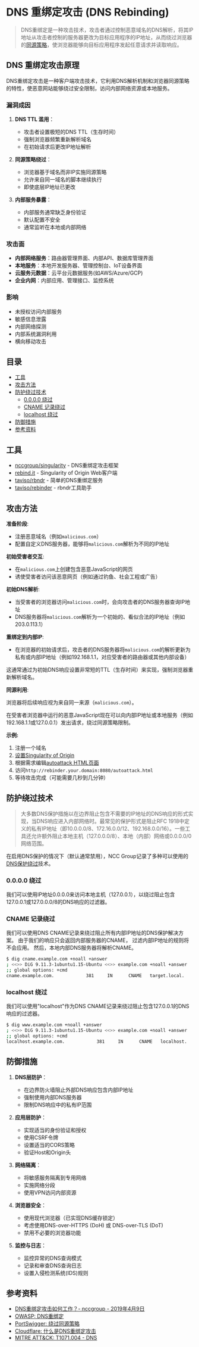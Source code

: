 # DNS 重绑定攻击 (DNS Rebinding)

> DNS重绑定是一种攻击技术，攻击者通过控制恶意域名的DNS解析，将其IP地址从攻击者控制的服务器更改为目标应用程序的IP地址，从而绕过浏览器的[同源策略](https://developer.mozilla.org/en-US/docs/Web/Security/Same-origin_policy)，使浏览器能够向目标应用程序发起任意请求并读取响应。

## DNS 重绑定攻击原理

DNS重绑定攻击是一种客户端攻击技术，它利用DNS解析机制和浏览器同源策略的特性，使恶意网站能够绕过安全限制，访问内部网络资源或本地服务。

### 漏洞成因

1. **DNS TTL 滥用**：
   - 攻击者设置极短的DNS TTL（生存时间）
   - 强制浏览器频繁重新解析域名
   - 在初始请求后更改IP地址解析

2. **同源策略绕过**：
   - 浏览器基于域名而非IP实施同源策略
   - 允许来自同一域名的脚本继续执行
   - 即使底层IP地址已更改

3. **内部服务暴露**：
   - 内部服务通常缺乏身份验证
   - 默认配置不安全
   - 通常监听在本地或内部网络

### 攻击面

- **内部网络服务**：路由器管理界面、内部API、数据库管理界面
- **本地服务**：本地开发服务器、管理控制台、IoT设备界面
- **云服务元数据**：云平台元数据服务(如AWS/Azure/GCP)
- **企业内网**：内部应用、管理接口、监控系统

### 影响

- 未授权访问内部服务
- 敏感信息泄露
- 内部网络探测
- 内部系统漏洞利用
- 横向移动攻击

## 目录

- [工具](#工具)
- [攻击方法](#攻击方法)
- [防护绕过技术](#防护绕过技术)
    - [0.0.0.0 绕过](#0000-绕过)
    - [CNAME 记录绕过](#cname-记录绕过)
    - [localhost 绕过](#localhost-绕过)
- [防御措施](#防御措施)
- [参考资料](#参考资料)

## 工具

* [nccgroup/singularity](https://github.com/nccgroup/singularity) - DNS重绑定攻击框架
* [rebind.it](http://rebind.it/) - Singularity of Origin Web客户端
* [taviso/rbndr](https://github.com/taviso/rbndr) - 简单的DNS重绑定服务
* [taviso/rebinder](https://lock.cmpxchg8b.com/rebinder.html) - rbndr工具助手

## 攻击方法

**准备阶段**:

* 注册恶意域名（例如`malicious.com`）
* 配置自定义DNS服务器，能够将`malicious.com`解析为不同的IP地址

**初始受害者交互**:

* 在`malicious.com`上创建包含恶意JavaScript的网页
* 诱使受害者访问该恶意网页（例如通过钓鱼、社会工程或广告）

**初始DNS解析**:

* 当受害者的浏览器访问`malicious.com`时，会向攻击者的DNS服务器查询IP地址
* DNS服务器将`malicious.com`解析为一个初始的、看似合法的IP地址（例如203.0.113.1）

**重绑定到内部IP**:

* 在浏览器的初始请求后，攻击者的DNS服务器将`malicious.com`的解析更新为私有或内部IP地址（例如192.168.1.1，对应受害者的路由器或其他内部设备）

这通常通过为初始DNS响应设置非常短的TTL（生存时间）来实现，强制浏览器重新解析域名。

**同源利用**:

浏览器将后续响应视为来自同一来源（`malicious.com`）。

在受害者浏览器中运行的恶意JavaScript现在可以向内部IP地址或本地服务（例如192.168.1.1或127.0.0.1）发出请求，绕过同源策略限制。

**示例:**

1. 注册一个域名
2. [设置Singularity of Origin](https://github.com/nccgroup/singularity/wiki/Setup-and-Installation)
3. 根据需求编辑[autoattack HTML页面](https://github.com/nccgroup/singularity/blob/master/html/autoattack.html)
4. 访问`http://rebinder.your.domain:8080/autoattack.html`
5. 等待攻击完成（可能需要几秒到几分钟）

## 防护绕过技术

> 大多数DNS保护措施以在边界阻止包含不需要的IP地址的DNS响应的形式实现，当DNS响应进入内部网络时。最常见的保护形式是阻止RFC 1918中定义的私有IP地址（即10.0.0.0/8、172.16.0.0/12、192.168.0.0/16）。一些工具还允许额外阻止本地主机（127.0.0.0/8）、本地（内部）网络或0.0.0.0/0网络范围。

在启用DNS保护的情况下（默认通常禁用），NCC Group记录了多种可以使用的[DNS保护绕过](https://github.com/nccgroup/singularity/wiki/Protection-Bypasses)技术。

### 0.0.0.0 绕过

我们可以使用IP地址0.0.0.0来访问本地主机（127.0.0.1），以绕过阻止包含127.0.0.1或127.0.0.0/8的DNS响应的过滤器。

### CNAME 记录绕过

我们可以使用DNS CNAME记录来绕过阻止所有内部IP地址的DNS保护解决方案。
由于我们的响应只会返回内部服务器的CNAME，
过滤内部IP地址的规则将不会应用。
然后，本地内部DNS服务器将解析CNAME。

```bash
$ dig cname.example.com +noall +answer
; <<>> DiG 9.11.3-1ubuntu1.15-Ubuntu <<>> example.com +noall +answer
;; global options: +cmd
cname.example.com.            381     IN      CNAME   target.local.
```

### localhost 绕过

我们可以使用"localhost"作为DNS CNAME记录来绕过阻止包含127.0.0.1的DNS响应的过滤器。

```bash
$ dig www.example.com +noall +answer
; <<>> DiG 9.11.3-1ubuntu1.15-Ubuntu <<>> example.com +noall +answer
;; global options: +cmd
localhost.example.com.            381     IN      CNAME   localhost.
```

## 防御措施

1. **DNS层防护**：
   - 在边界防火墙阻止外部DNS响应包含内部IP地址
   - 强制使用内部DNS服务器
   - 限制DNS响应中的私有IP范围

2. **应用层防护**：
   - 实现适当的身份验证和授权
   - 使用CSRF令牌
   - 设置适当的CORS策略
   - 验证Host和Origin头

3. **网络隔离**：
   - 将敏感服务隔离到专用网络
   - 实施网络分段
   - 使用VPN访问内部资源

4. **浏览器安全**：
   - 使用现代浏览器（已实现DNS缓存锁定）
   - 考虑使用DNS-over-HTTPS (DoH) 或 DNS-over-TLS (DoT)
   - 禁用不必要的浏览器功能

5. **监控与日志**：
   - 监控异常的DNS查询模式
   - 记录和审查DNS查询日志
   - 设置入侵检测系统(IDS)规则

## 参考资料

* [DNS重绑定攻击如何工作？- nccgroup - 2019年4月9日](https://github.com/nccgroup/singularity/wiki/How-Do-DNS-Rebinding-Attacks-Work%3F)
* [OWASP: DNS重绑定](https://owasp.org/www-community/attacks/DNS_Rebinding)
* [PortSwigger: 绕过同源策略](https://portswigger.net/web-security/cors/same-origin-policy)
* [Cloudflare: 什么是DNS重绑定攻击](https://www.cloudflare.com/learning/dns/dns-rebinding/)
* [MITRE ATT&CK: T1071.004 - DNS](https://attack.mitre.org/techniques/T1071/004/)
